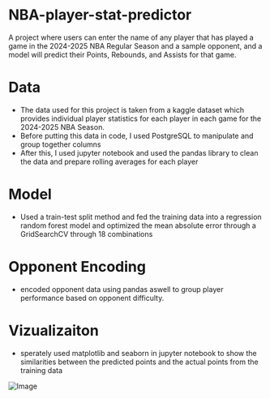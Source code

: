 # NBA-player-stat-predictor
A project where users can enter the name of any player that has played a game in the 2024-2025 NBA Regular Season and a sample opponent, and a model will predict their Points, Rebounds, and Assists for that game.

# Data
- The data used for this project is taken from a kaggle dataset which provides individual player statistics for each player in each game for the 2024-2025 NBA Season.
- Before putting this data in code, I used PostgreSQL to manipulate and group together columns
- After this, I used jupyter notebook and used the pandas library to clean the data and prepare rolling averages for each player

# Model
- Used a train-test split method and fed the training data into a regression random forest model and optimized the mean absolute error through a GridSearchCV through 18 combinations

# Opponent Encoding
- encoded opponent data using pandas aswell to group player performance based on opponent difficulty.

# Vizualizaiton
- sperately used matplotlib and seaborn in jupyter notebook to show the similarities between the predicted points and the actual points from the training data

  
![Image](https://github.com/user-attachments/assets/6da41622-d21c-4760-8146-6379dbbcb9b4)
